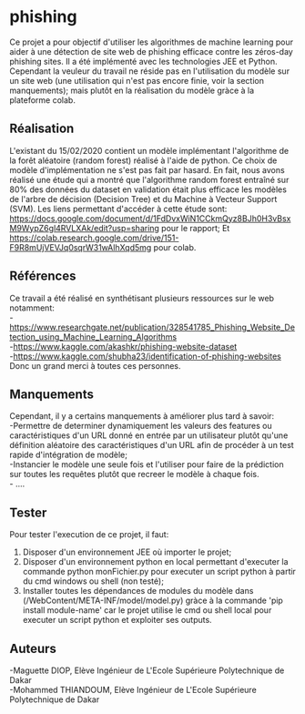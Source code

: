 # phishing
Ce projet a pour objectif d'utiliser les algorithmes de machine learning pour aider à une détection de site web de phishing efficace contre les zéros-day phishing sites. Il a été implémenté avec les technologies JEE et Python. Cependant la veuleur du travail ne réside pas en l'utilisation du modèle sur un site web (une utilisation qui n'est pas encore finie, voir la section manquements); mais plutôt 
en la réalisation du modèle gràce à la plateforme colab.

Réalisation
-----------
L'existant du 15/02/2020 contient un modèle implémentant l'algorithme de la forêt aléatoire (random forest) réalisé à l'aide de python.
Ce choix de modèle d'implémentation ne s'est pas fait par hasard. En fait, nous avons réalisé une étude qui a montré que l'algorithme
random forest entraîné sur 80% des données du dataset en validation était plus efficace les modèles de l'arbre de décision (Decision 
Tree) et du Machine à Vecteur Support (SVM). Les liens permettant d'accéder à cette étude sont: 
https://docs.google.com/document/d/1FdDvxWiN1CCkmQyz8BJh0H3vBsxM9WypZ6gl4RVLXAk/edit?usp=sharing pour le rapport;
Et https://colab.research.google.com/drive/151-F9R8mUjVEVJq0sqrW31wAlhXqd5mg pour colab.

Références
----------
Ce travail a été réalisé en synthétisant plusieurs ressources sur le web notamment:                                  
-https://www.researchgate.net/publication/328541785_Phishing_Website_Detection_using_Machine_Learning_Algorithms            
-https://www.kaggle.com/akashkr/phishing-website-dataset                                                             
-https://www.kaggle.com/shubha23/identification-of-phishing-websites                                                   
Donc un grand merci à toutes ces personnes.

Manquements
-----------
Cependant, il y a certains manquements à améliorer plus tard à savoir:                                                          
	-Permettre de determiner dynamiquement les valeurs des features ou caractéristiques d'un URL donné en entrée par un utilisateur
plutôt qu'une définition aléatoire des caractéristiques d'un URL afin de procéder à un test rapide d'intégration de modèle;     
	-Instancier le modèle une seule fois et l'utiliser pour faire de la prédiction sur toutes les requêtes plutôt que recreer le 
modèle à chaque fois.                                                                                               
	- ....

Tester
-----
Pour tester l'execution de ce projet, il faut:                                                                         

1. Disposer d'un environnement JEE où importer le projet;                                                                
2. Disposer d'un environnement python en local permettant d'executer la commande python monFichier.py pour executer un script python 
à partir du cmd windows ou shell (non testé);                                                                     
3. Installer toutes les dépendances de modules du modèle dans (/WebContent/META-INF/model/model.py) gràce à la commande 'pip install module-name' car le projet utilise le cmd ou shell local pour executer un script python et exploiter ses outputs.   
                                                                                                                                                                      
Auteurs
-------
-Maguette DIOP, Elève Ingénieur de L'Ecole Supérieure Polytechnique de Dakar                                                             
-Mohammed THIANDOUM, Elève Ingénieur de L'Ecole Supérieure Polytechnique de Dakar